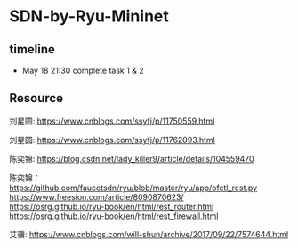 # SDN-by-Ryu-Mininet
## timeline
- May 18 21:30 complete task 1 & 2 

## Resource
刘星圆:
https://www.cnblogs.com/ssyfj/p/11750559.html

刘星圆:
https://www.cnblogs.com/ssyfj/p/11762093.html

陈奕锦:
https://blog.csdn.net/lady_killer9/article/details/104559470


陈奕锦：
https://github.com/faucetsdn/ryu/blob/master/ryu/app/ofctl_rest.py <br>
https://www.freesion.com/article/8090870623/ <br>
https://osrg.github.io/ryu-book/en/html/rest_router.html <br>
https://osrg.github.io/ryu-book/en/html/rest_firewall.html

艾骥:
https://www.cnblogs.com/will-shun/archive/2017/09/22/7574644.html 
<!-- 第4个 一篇对负载均衡讲得比较好的介绍，包含了5个常用的算法 -->
